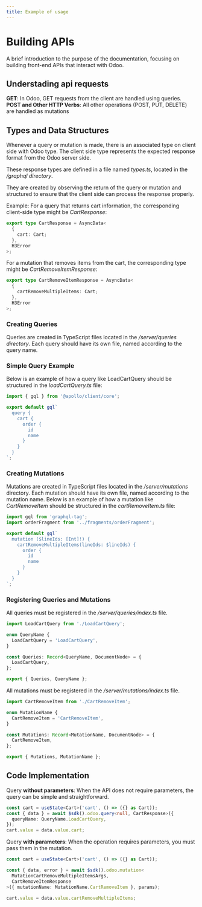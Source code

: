 ```yaml
---
title: Example of usage
---
```


# Building APIs

A brief introduction to the purpose of the documentation, focusing on building front-end APIs that interact with Odoo.

## Understading api requests

**GET**: In Odoo, GET requests from the client are handled using queries.
**POST and Other HTTP Verbs**: All other operations (POST, PUT, DELETE) are handled as mutations

## Types and Data Structures

Whenever a query or mutation is made, there is an associated type on client side with Odoo type. The client side type represents the expected response format from the Odoo server side.

These response types are defined in a file named _types.ts_, located in the _/graphql directory_.

They are created by observing the return of the query or mutation and structured to ensure that the client side can process the response properly.

Example: For a query that returns cart information, the corresponding client-side type might be _CartResponse_:

```ts
export type CartResponse = AsyncData<
  {
    cart: Cart;
  },
  H3Error
>;
```

For a mutation that removes items from the cart, the corresponding type might be _CartRemoveItemResponse_:

```ts
export type CartRemoveItemResponse = AsyncData<
  {
    cartRemoveMultipleItems: Cart;
  },
  H3Error
>;
```

### Creating Queries

Queries are created in TypeScript files located in the _/server/queries directory_. Each query should have its own file, named according to the query name.

### Simple Query Example

Below is an example of how a query like LoadCartQuery should be structured in the _loadCartQuery.ts_ file:

```ts
import { gql } from '@apollo/client/core';

export default gql`
  query {
    cart {
      order {
        id
        name
      }
    }
  }
`;
```

### Creating Mutations

Mutations are created in TypeScript files located in the _/server/mutations_ directory. Each mutation should have its own file, named according to the mutation name.
Below is an example of how a mutation like _CartRemoveItem_ should be structured in the _cartRemoveItem.ts_ file:

```ts
import gql from 'graphql-tag';
import orderFragment from '../fragments/orderFragment';

export default gql`
  mutation ($lineIds: [Int]!) {
    cartRemoveMultipleItems(lineIds: $lineIds) {
      order {
        id
        name
      }
    }
  }
`;
```

### Registering Queries and Mutations

All queries must be registered in the _/server/queries/index.ts_ file.

```ts
import LoadCartQuery from './LoadCartQuery';

enum QueryName {
  LoadCartQuery = 'LoadCartQuery',
}

const Queries: Record<QueryName, DocumentNode> = {
  LoadCartQuery,
};

export { Queries, QueryName };
```

All mutations must be registered in the _/server/mutations/index.ts_ file.

```ts
import CartRemoveItem from './CartRemoveItem';

enum MutationName {
  CartRemoveItem = 'CartRemoveItem',
}

const Mutations: Record<MutationName, DocumentNode> = {
  CartRemoveItem,
};

export { Mutations, MutationName };
```

## Code Implementation

Query **without parameters**: When the API does not require parameters, the query can be simple and straightforward.

```ts
const cart = useState<Cart>('cart', () => ({} as Cart));
const { data } = await $sdk().odoo.query<null, CartResponse>({
  queryName: QueryName.LoadCartQuery,
});
cart.value = data.value.cart;
```

Query **with parameters**: When the operation requires parameters, you must pass them in the mutation.

```ts
const cart = useState<Cart>('cart', () => ({} as Cart));

const { data, error } = await $sdk().odoo.mutation<
  MutationCartRemoveMultipleItemsArgs,
  CartRemoveItemResponse
>({ mutationName: MutationName.CartRemoveItem }, params);

cart.value = data.value.cartRemoveMultipleItems;
```
